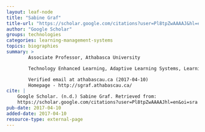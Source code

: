 ```yaml
---
layout: leaf-node
title: "Sabine Graf"
title-url: "https://scholar.google.com/citations?user=Pl8tpZwAAAAJ&hl=en&oi=sra"
author: "Google Scholar"
groups: technologies
categories: learning-management-systems
topics: biographies
summary: >
        Associate Professor, Athabasca University

        Technology Enhanced Learning, Adaptive Learning Systems, Learning Analytics, User Modeling, Mobile Learning

        Verified email at athabascau.ca (2017-04-10)
        Homepage - http://sgraf.athabascau.ca/
cite: |
    Google Scholar. (n.d.) Sabine Graf. Retrieved from:
    https://scholar.google.com/citations?user=Pl8tpZwAAAAJhl=en&oi=sra
pub-date: 2017-04-10
added-date: 2017-04-10
resource-type: external-page
---
```

